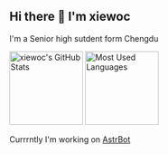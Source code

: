 ## Hi there 👋 I'm xiewoc

I'm a Senior high sutdent form Chengdu

<img height="130px" src="https://github-readme-stats.vercel.app/api?username=xiewoc&hide_title=true&show_icons=true&hide=issues&include_all_commits=true&count_private=true&theme=graywhite&hide_border=true&bg_color=45,ff7979,ffd479,fffc79,73fa79" alt="xiewoc's GitHub Stats"> <img height="130px" src="https://github-readme-stats.vercel.app/api/top-langs?username=xiewoc&hide_title=true&layout=compact&theme=graywhite&hide_border=true&bg_color=45,fffc79,73fa79,75f0db" alt="Most Used Languages">


Currrntly I'm working on [AstrBot](https://github.com/AstrBotDevs/AstrBot)
